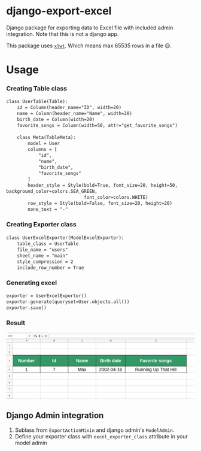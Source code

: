 # django-export-excel

Django package for exporting data to Excel file with included admin integration.
Note that this is not a django app.

This package uses [`xlwt`](https://github.com/python-excel/xlwt). Which means max 65535 rows in a file 😌.

# Usage


### Creating Table class
```
class UserTable(Table):
    id = Column(header_name="ID", width=20)
    name = Column(header_name="Name", width=20)
    birth_date = Column(width=20)
    favorite_songs = Column(width=50, attr="get_favorite_songs")

    class Meta(TableMeta):
        model = User
        columns = [
            "id",
            "name",
            "birth_date",
            "favorite_songs"
        ]
        header_style = Style(bold=True, font_size=20, height=50, background_color=colors.SEA_GREEN,
                             font_color=colors.WHITE)
        row_style = Style(bold=False, font_size=20, height=20)
        none_text = "-"
```
### Creating Exporter class
```
class UserExcelExporter(ModelExcelExporter):
    table_class = UserTable
    file_name = "users"
    sheet_name = "main"
    style_compression = 2
    include_row_number = True
```

### Generating excel
```
exporter = UserExcelExporter()
exporter.generate(queryset=User.objects.all())
exporter.save()
```
### Result
![alt text](https://github.com/AzikDeveloper/django-export-excel/blob/master/result.png)

## Django Admin integration
1. Sublass from `ExportActionMixin` and django admin's `ModelAdmin`.
2. Define your exporter class with  `excel_exporter_class` attribute in your model admin
